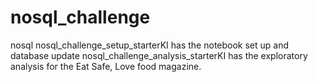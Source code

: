 # nosql_challenge
nosql
nosql_challenge_setup_starterKI has the notebook set up and database update
nosql_challenge_analysis_starterKI has the exploratory analysis for the Eat Safe, Love food magazine.

